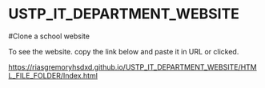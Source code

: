 # USTP_IT_DEPARTMENT_WEBSITE

#Clone a school website 

To see the website. copy the link below and paste it in URL or clicked.

https://riasgremoryhsdxd.github.io/USTP_IT_DEPARTMENT_WEBSITE/HTML_FILE_FOLDER/Index.html

